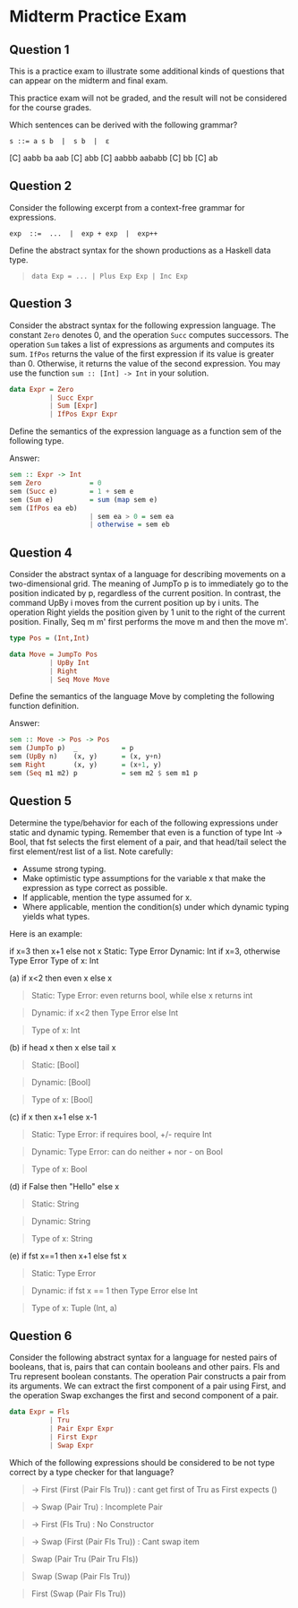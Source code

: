 # Midterm Practice Exam

## Question 1

This is a practice exam to illustrate some additional kinds of questions that can appear on the midterm and final exam.

This practice exam will not be graded, and the result will not be considered for the course grades. 

Which sentences can be derived with the following grammar?

```
s ::= a s b  |  s b  |  ε
```

[C] aabb
ba
aab
[C] abb
[C] aabbb
aababb
[C] bb
[C] ab


## Question 2

Consider the following excerpt from a context-free grammar for expressions.

```
exp  ::=  ...  |  exp + exp  |  exp++
```

Define the abstract syntax for the shown productions as a Haskell data type.

> `data Exp = ... | Plus Exp Exp | Inc Exp`

## Question 3

Consider the abstract syntax for the following expression language. The constant `Zero` denotes 0, and the operation `Succ` computes successors. The operation `Sum` takes a list of expressions as arguments and computes its sum. `IfPos` returns the value of the first expression if its value is greater than 0. Otherwise, it returns the value of the second expression. You may use the function `sum :: [Int] -> Int` in your solution.

```hs
data Expr = Zero 
          | Succ Expr 
          | Sum [Expr] 
          | IfPos Expr Expr
```

Define the semantics of the expression language as a function sem of the following type.

Answer:

```hs
sem :: Expr -> Int
sem Zero			= 0
sem (Succ e) 		= 1 + sem e
sem (Sum e)			= sum (map sem e)
sem (IfPos ea eb)
					| sem ea > 0 = sem ea
					| otherwise = sem eb
```

## Question 4

Consider the abstract syntax of a language for describing movements on a two-dimensional grid. The meaning of JumpTo p is to immediately go to the position indicated by p, regardless of the current position. In contrast, the command UpBy i moves from the current position up by i units. The operation Right yields the position given by 1 unit to the right of the current position. Finally, Seq m m' first performs the move m and then the move m'.

```hs
type Pos = (Int,Int)

data Move = JumpTo Pos
          | UpBy Int
          | Right
          | Seq Move Move
```

Define the semantics of the language Move by completing the following function definition.

Answer:

```hs
sem :: Move -> Pos -> Pos
sem (JumpTo p) 	_			= p
sem (UpBy n) 	(x, y)		= (x, y+n)
sem Right 		(x, y) 		= (x+1, y)
sem (Seq m1 m2) p			= sem m2 $ sem m1 p
```

## Question 5

Determine the type/behavior for each of the following expressions under static and dynamic typing. Remember that even is a function of type Int -> Bool, that fst selects the first element of a pair, and that head/tail select the first element/rest list of a list. Note carefully:

- Assume strong typing.
- Make optimistic type assumptions for the variable x that make the expression as type correct as possible.
- If applicable, mention the type assumed for x.
- Where applicable, mention the condition(s) under which dynamic typing yields what types.

Here is an example:

if x=3 then x+1 else not x
Static: Type Error
Dynamic: Int if x=3, otherwise Type Error
Type of x: Int

(a) if x<2 then even x else x
> Static: Type Error: even returns bool, while else x returns int

> Dynamic: if x<2 then Type Error else Int

> Type of x: Int

(b) if head x then x else tail x
> Static: [Bool]

> Dynamic: [Bool]

> Type of x: [Bool]

(c) if x then x+1 else x-1
> Static: Type Error: if requires bool, +/- require Int

> Dynamic: Type Error: can do neither + nor - on Bool

> Type of x: Bool

(d) if False then "Hello" else x
> Static: String

> Dynamic: String

> Type of x: String

(e) if fst x==1 then x+1 else fst x
> Static: Type Error

> Dynamic: if fst x == 1 then Type Error else Int

> Type of x: Tuple (Int, a)

## Question 6

Consider the following abstract syntax for a language for nested pairs of booleans, that is, pairs that can contain booleans and other pairs. Fls and Tru represent boolean constants. The operation Pair constructs a pair from its arguments. We can extract the first component of a pair using First, and the operation Swap exchanges the first and second component of a pair.

```hs
data Expr = Fls
          | Tru
          | Pair Expr Expr
          | First Expr
          | Swap Expr
```

Which of the following expressions should be considered to be not type correct by a type checker for that language?

> -> First (First (Pair Fls Tru)) 	: cant get first of Tru as First expects ()

> -> Swap (Pair Tru) 					: Incomplete Pair

> -> First (Fls Tru)					: No Constructor

> -> Swap (First (Pair Fls Tru))		: Cant swap item

> Swap (Pair Tru (Pair Tru Fls))

> Swap (Swap (Pair Fls Tru))

> First (Swap (Pair Fls Tru))
